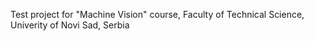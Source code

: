 Test project for "Machine Vision" course, Faculty of Technical Science, Univerity of Novi Sad, Serbia
